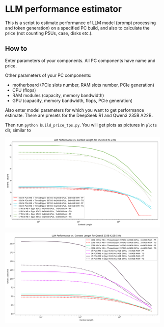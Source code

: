 # LLM performance estimator

This is a script to estimate performance of LLM model (prompt processing and token generation) on a specified PC build, and also to calculate the price (not counting PSUs, case, disks etc.).

## How to

Enter parameters of your components. All PC components have name and price.

Other parameters of your PC components:

- motherboard (PCIe slots number, RAM slots number, PCIe generation)
- CPU (flops)
- RAM modules (capacity, memory bandwidth)
- GPU (capacity, memory bandwidth, flops, PCIe generation)

Also enter model parameters for which you want to get performance estimate. There are presets for the DeepSeek R1 and Qwen3 235B A22B.

Then run `python build_price_tps.py`. You will get plots as pictures in `plots` dir, similar to

![Prompt Processing and Token Generation performance plot for DeepSeek R1model quantized to 2.9 bits per weight](/img/DS_671B_R1_2.9b_tps.png)

![Prompt Processing and Token Generation performance plot for Qwen3 235B A22B model quantized to 5 bits per weight](/img/Qwen3_235B-A22B_5.0b_tps.png)
